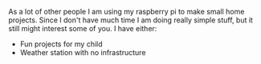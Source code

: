 As a lot of other people I am using my raspberry pi to make small home projects. Since I don't have much time I am doing really simple stuff, but it still might interest some of you.
I have either:
  * Fun projects for my child
  * Weather station with no infrastructure
